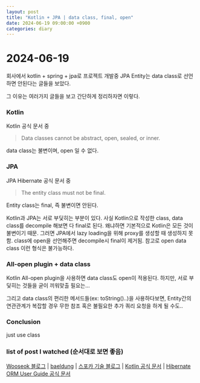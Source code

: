 ```yaml
---
layout: post
title: "Kotlin + JPA | data class, final, open"
date: 2024-06-19 09:00:00 +0900
categories: diary
---
```


# 2024-06-19
회사에서 kotlin + spring + jpa로 프로젝트 개발중 JPA Entity는 data class로 선언하면 안된다는 글들을 보았다.

그 이유는 여러가지 글들을 보고 간단하게 정리하자면 이렇다.

### Kotlin
Kotlin 공식 문서 중
> Data classes cannot be abstract, open, sealed, or inner.

data class는 불변이며, open 일 수 없다.
### JPA
JPA Hibernate 공식 문서 중
> The entity class must not be final.

Entity class는 final, 즉 불변이면 안된다.

Kotlin과 JPA는 서로 부딫히는 부분이 있다.
사실 Kotlin으로 작성한 class, data class를 decompile 해보면 다 final로 된다.
왜냐하면 기본적으로 Kotlin은 모든 것이 불변이기 때문.
그러면 JPA에서 lazy loading을 위해 proxy를 생성할 때 생성하지 못함.
class에 open을 선언해주면 decompile시 final이 제거됨. 
참고로 open data class 이런 형식은 불가능하다.

### All-open plugin + data class
Kotlin All-open plugin을 사용하면 data class도 open이 적용된다.
하지만, 서로 부딫히는 것들을 굳이 끼워맞출 필요는...

그리고 data class의 편리한 메서드들(ex: toString()..)을 사용하다보면, 
Entity간의 연관관계가 복잡할 경우 무한 참조 혹은 불필요한 추가 쿼리 요청을 하게 될 수도..

### Conclusion
just use class

### list of post I watched (순서대로 보면 좋음)
[Wooseok 블로그](https://wslog.dev/kotlin-jpa-entity) |
[baeldung](https://www.baeldung.com/kotlin/jpa) |
[스포카 기술 블로그](https://spoqa.github.io/2022/08/16/kotlin-jpa-entity.html) | 
[Kotlin 공식 문서](https://kotlinlang.org/docs/data-classes.html#standard-data-classes) | 
[Hibernate ORM User Guide 공식 문서](https://docs.jboss.org/hibernate/orm/current/userguide/html_single/Hibernate_User_Guide.html#mapping-model-pojo-equalshashcode)
